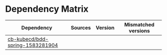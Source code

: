 # Dependency Matrix

Dependency | Sources | Version | Mismatched versions
---------- | ------- | ------- | -------------------
[cb-kubecd/bdd-spring-1583281904](https://github.com/cb-kubecd/bdd-spring-1583281904.git) |  | []() | 
